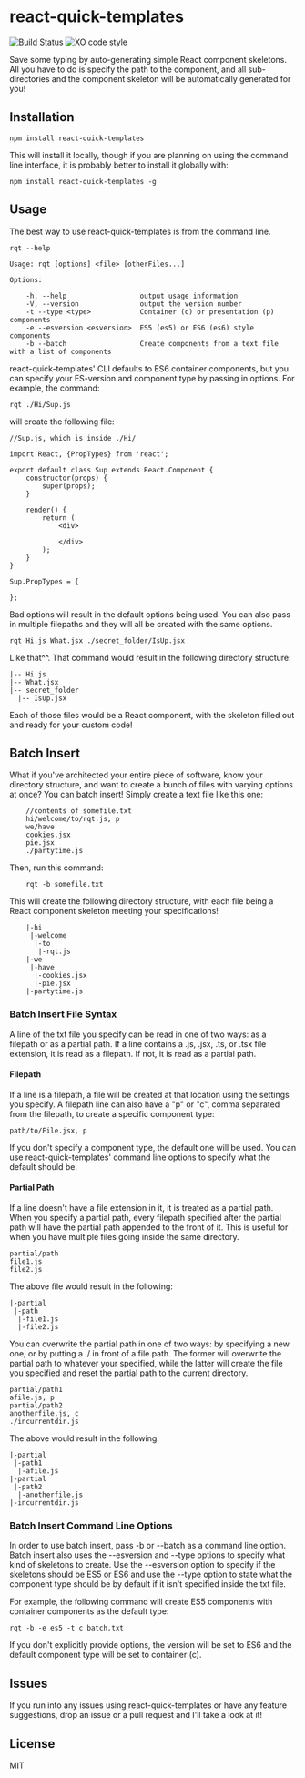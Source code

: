 # react-quick-templates
[![Build Status](https://travis-ci.org/BuvSethia/react-quick-templates.svg?branch=master)](https://travis-ci.org/BuvSethia/react-quick-templates)
![XO code style](https://img.shields.io/badge/code_style-XO-5ed9c7.svg)


Save some typing by auto-generating simple React component skeletons. All you have to do is specify the path to the component, and all sub-directories and the component skeleton will be automatically generated for you!

## Installation
	npm install react-quick-templates

This will install it locally, though if you are planning on using the command line interface, it is probably better to install it globally with:

	npm install react-quick-templates -g

## Usage

The best way to use react-quick-templates is from the command line.

	rqt --help

	Usage: rqt [options] <file> [otherFiles...]

	Options:

		-h, --help                  output usage information
		-V, --version               output the version number
		-t --type <type>            Container (c) or presentation (p) components
		-e --esversion <esversion>  ES5 (es5) or ES6 (es6) style components
		-b --batch                  Create components from a text file with a list of components

react-quick-templates' CLI defaults to ES6 container components, but you can specify your ES-version and component type by passing in options. For example, the command:

	rqt ./Hi/Sup.js

will create the following file:

	//Sup.js, which is inside ./Hi/

	import React, {PropTypes} from 'react';

	export default class Sup extends React.Component {
		constructor(props) {
			super(props);
		}

		render() {
			return (
				<div>

				</div>
			);
		}
	}

	Sup.PropTypes = {

	};


Bad options will result in the default options being used. You can also pass in multiple filepaths and they will all be created with the same options.

	rqt Hi.js What.jsx ./secret_folder/IsUp.jsx

Like that^^. That command would result in the following directory structure:

	|-- Hi.js
	|-- What.jsx
	|-- secret_folder
	  |-- IsUp.jsx

Each of those files would be a React component, with the skeleton filled out and ready for your custom code!

## Batch Insert
What if you've architected your entire piece of software, know your directory structure, and want to create a bunch of files with varying options at once? You can batch insert! Simply create a text file like this one:

		//contents of somefile.txt
		hi/welcome/to/rqt.js, p
		we/have
		cookies.jsx
		pie.jsx
		./partytime.js

Then, run this command:

		rqt -b somefile.txt

This will create the following directory structure, with each file being a React component skeleton meeting your specifications!

		|-hi
		 |-welcome
		  |-to
		   |-rqt.js
		|-we
		 |-have
		  |-cookies.jsx
		  |-pie.jsx
		|-partytime.js

### Batch Insert File Syntax

A line of the txt file you specify can be read in one of two ways: as a filepath or as a partial path. If a line contains a .js, .jsx, .ts, or .tsx file extension, it is read as a filepath. If not, it is read as a partial path.

#### Filepath

If a line is a filepath, a file will be created at that location using the settings you specify. A filepath line can also have a "p" or "c", comma separated from the filepath, to create a specific component type:

	path/to/File.jsx, p

If you don't specify a component type, the default one will be used. You can use react-quick-templates' command line options to specify what the default should be.

#### Partial Path

If a line doesn't have a file extension in it, it is treated as a partial path. When you specify a partial path, every filepath specified after the partial path will have the partial path appended to the front of it. This is useful for when you have multiple files going inside the same directory.

	partial/path
	file1.js
	file2.js

The above file would result in the following:

	|-partial
	 |-path
	  |-file1.js
	  |-file2.js

You can overwrite the partial path in one of two ways: by specifying a new one, or by putting a ./ in front of a file path. The former will overwrite the partial path to whatever your specified, while the latter will create the file you specified and reset the partial path to the current directory.

	partial/path1
	afile.js, p
	partial/path2
	anotherfile.js, c
	./incurrentdir.js

The above would result in the following:

	|-partial
 	 |-path1
	  |-afile.js
	|-partial
	 |-path2
	  |-anotherfile.js
	|-incurrentdir.js

### Batch Insert Command Line Options

In order to use batch insert, pass -b or --batch as a command line option. Batch insert also uses the --esversion and --type options to specify what kind of skeletons to create. Use the --esversion option to specify if the skeletons should be ES5 or ES6 and use the --type option to state what the component type should be by default if it isn't specified inside the txt file.

For example, the following command will create ES5 components with container components as the default type:

	rqt -b -e es5 -t c batch.txt

If you don't explicitly provide options, the version will be set to ES6 and the default component type will be set to container (c).

## Issues
If you run into any issues using react-quick-templates or have any feature suggestions, drop an issue or a pull request and I'll take a look at it!

## License
MIT
